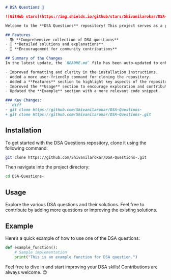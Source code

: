 ```markdown
# DSA Questions 🚀

![GitHub stars](https://img.shields.io/github/stars/Shivanilarokar/DSA-Questions-?style=social) ![Forks](https://img.shields.io/github/forks/Shivanilarokar/DSA-Questions-?style=social)

Welcome to the **DSA Questions** repository! This project serves as a platform for developers and learners to practice and enhance their skills in Data Structures and Algorithms (DSA). This repository is designed to help you improve your understanding of various data structures and algorithms through a collection of questions and solutions.

## Features
- 📚 **Comprehensive collection of DSA questions**
- 📝 **Detailed solutions and explanations**
- 🙌 **Encouragement for community contributions**

## Summary of the Changes
In the latest update, the `README.md` file has been auto-updated to enhance clarity and user engagement:

- Improved formatting and clarity in the installation instructions.
- Added a more user-friendly command for cloning the repository.
- Added a **Features** section to highlight key aspects of the repository.
- Improved the **Usage** section to encourage exploration and contribution.
- Updated the **Example** section with a more relevant code snippet.

### Key Changes:
```diff
- git clone https://github.com/Shivanilarokar/DSA-Questions-
+ git clone https://github.com/Shivanilarokar/DSA-Questions-.git
```

## Installation
To get started with the DSA Questions repository, clone it using the following command:

```bash
git clone https://github.com/Shivanilarokar/DSA-Questions-.git
```

Then navigate into the project directory:

```bash
cd DSA-Questions-
```

## Usage
Explore the various DSA questions and their solutions. Feel free to contribute by adding more questions or improving the existing solutions.

## Example
Here’s a quick example of how to use one of the DSA questions:

```python
def example_function():
    # Sample implementation
    print("This is an example function for DSA question.")
```

Feel free to dive in and start improving your DSA skills! Contributions are always welcome. 😊
```
